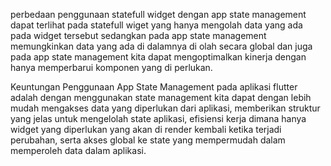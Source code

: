 perbedaan penggunaan statefull widget dengan app state management dapat terlihat pada statefull wiget yang hanya mengolah data yang ada pada widget tersebut sedangkan pada app state management memungkinkan data yang ada di dalamnya di olah secara global dan juga pada app state management kita dapat mengoptimalkan kinerja dengan hanya memperbarui komponen yang di perlukan.


Keuntungan Penggunaan App State Management pada aplikasi flutter adalah dengan menggunakan state management kita dapat dengan lebih mudah mengakses data yang diperlukan dari aplikasi, memberikan struktur yang jelas untuk mengelolah state aplikasi, efisiensi kerja dimana hanya widget yang diperlukan yang akan di render kembali ketika terjadi perubahan, serta akses global ke state yang mempermudah dalam memperoleh data dalam aplikasi.